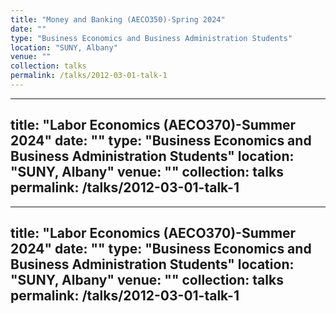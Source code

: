 ```yaml
---
title: "Money and Banking (AECO350)-Spring 2024"
date: ""
type: "Business Economics and Business Administration Students"
location: "SUNY, Albany"
venue: ""
collection: talks
permalink: /talks/2012-03-01-talk-1
---
```


---
title: "Labor Economics (AECO370)-Summer 2024"
date: ""
type: "Business Economics and Business Administration Students"
location: "SUNY, Albany"
venue: ""
collection: talks
permalink: /talks/2012-03-01-talk-1
---

---
title: "Labor Economics (AECO370)-Summer 2024"
date: ""
type: "Business Economics and Business Administration Students"
location: "SUNY, Albany"
venue: ""
collection: talks
permalink: /talks/2012-03-01-talk-1
---
